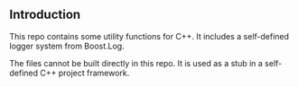 ## Introduction ##
This repo contains some utility functions for C++. It includes a 
self-defined logger system from Boost.Log.

The files cannot be built directly in this repo. It is used as a stub in a 
self-defined C++ project framework.
